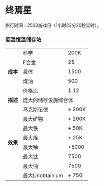 # 终焉星
旅行时间：2500游戏日（1小时23分20秒实时）。
### 低温恒温储存站
<table>
<tbody>
<tr>
<td rowspan="5">
<strong>
成本
</strong>
</td>
<td>
科学
</td>
<td>
200K
</td>
</tr>
<tr>
<td>
E合金
</td>
<td>
25
</td>
</tr>
<tr>
<td>
具体
</td>
<td>
1500
</td>
</tr>
<tr>
<td>
煤油
</td>
<td>
500
</td>
</tr>
<tr>
<td>
价格比
</td>
<td>
1.12
</td>
</tr>
<tr>
<td>
<strong>
描述
</strong>
</td>
<td colspan="2">
庞大的储存设施综合体
</td>
</tr>
<tr>
<td rowspan="8">
<strong>
效果
</strong>
</td>
<td>
马克斯伍德
</td>
<td>
+ 200K
</td>
</tr>
<tr>
<td>
最大矿物
</td>
<td>
+ 200K
</td>
</tr>
<tr>
<td>
最大铁
</td>
<td>
+ 50K
</td>
</tr>
<tr>
<td>
最大煤
</td>
<td>
+ 25K
</td>
</tr>
<tr>
<td>
最大铀
</td>
<td>
+5000
</td>
</tr>
<tr>
<td>
最大钛
</td>
<td>
7500
</td>
</tr>
<tr>
<td>
最大油
</td>
<td>
7500
</td>
</tr>
<tr>
<td>
最大Unobtainium
</td>
<td>
+ 750
</td>
</tr>
</tbody>
</table>
